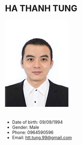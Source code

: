 # HA THANH TUNG
![alt text](https://github.com/gunht/SpringBoot-Bug_report/blob/main/card.jpg?raw=true)
#
#
- Date of birth: 09/09/1994
- Gender: Male
- Phone: 0964590596
- Email: htt.tung.99@gmail.com
#
#
